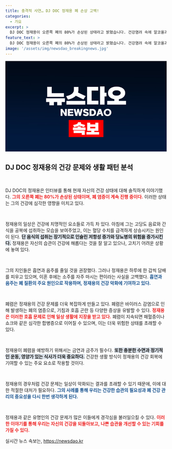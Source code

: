 ```yaml
---
title: 충격적 사연… DJ DOC 정재용 폐 손상 고백!
categories:
  - 가요
excerpt: >
  DJ DOC 정재용이 오른쪽 폐의 80%가 손상된 상태라고 밝혔습니다. 건강염려 속에 알코올과 흡연 습관이 주요 원인으로 지목되며, 그는 생활습관 개선의 어려움을 호소했습니다. 그의 고백이 주는 경고는 무엇일까요?
feature_text: >
  DJ DOC 정재용이 오른쪽 폐의 80%가 손상된 상태라고 밝혔습니다. 건강염려 속에 알코올과 흡연 습관이 주요 원인으로 지목되며, 그는 생활습관 개선의 어려움을 호소했습니다. 그의 고백이 주는 경고는 무엇일까요?
image: '/assets/img/newsdao_breakingnews.jpg'
---
```


<p><img src="/assets/img/newsdao_breakingnews.jpg" alt="pcversion 속보" /></p>

<h2 data-ke-size="size26">DJ DOC 정재용의 건강 문제와 생활 패턴 분석</h2>

<p data-ke-size="size16">&nbsp;</p>

<p>DJ DOC의 정재용은 인터뷰를 통해 현재 자신의 건강 상태에 대해 솔직하게 이야기했다. <b><span style="color: #ee2323;">그의 오른쪽 폐는 80%가 손상된 상태이며, 폐 염증이 계속 진행 중이다.</span></b> 이러한 상태는 그의 건강에 심각한 영향을 미치고 있다.</p>

<p data-ke-size="size16">&nbsp;</p>

<p>정재용의 일상은 건강에 치명적인 요소들로 가득 차 있다. 아침에 그는 고당도 음료와 간식을 공복에 섭취하는 모습을 보여주었고, 이는 혈당 수치를 급격하게 상승시키는 원인이 된다. <b><span style="background-color: #21538527;">단 음식의 섭취는 장기적으로 인슐린 저항성 증가와 당뇨병의 위험을 증가시킨다.</span></b> 정재용은 자신의 습관이 건강에 해롭다는 것을 잘 알고 있으나, 고치기 어려운 상황에 놓여 있다.</p>

<p data-ke-size="size16">&nbsp;</p>

<p>그의 지인들은 흡연과 음주를 줄일 것을 권장했다. 그러나 정재용은 하루에 한 갑씩 담배를 피우고 있으며, 이혼 후에는 소주를 자주 마시는 편이라는 사실을 고백했다. <b><span style="color: #1a5490;">흡연과 음주는 폐 질환의 주요 원인으로 작용하며, 정재용의 건강 악화에 기여하고 있다.</span></b></p>

<p data-ke-size="size16">&nbsp;</p>

<p>폐렴은 정재용의 건강 문제를 더욱 복잡하게 만들고 있다. 폐렴은 바이러스 감염으로 인해 발생하는 폐의 염증으로, 기침과 호흡 곤란 등 다양한 증상을 유발할 수 있다. <b><span style="color: #ee2323;">정재용은 이러한 호흡 문제로 인해 일상 생활에 지장을 받고 있다.</span></b> 폐렴이 지속되면 패혈증이나 쇼크와 같은 심각한 합병증으로 이어질 수 있으며, 이는 더욱 위험한 상태를 초래할 수 있다.</p>

<p data-ke-size="size16">&nbsp;</p>

<p>정재용이 폐렴을 예방하기 위해서는 금연과 금주가 필수다. <b><span style="background-color: #21538527;">또한 충분한 수면과 정기적인 운동, 영양가 있는 식사가 더욱 중요하다.</span></b> 건강한 생활 방식이 정재용의 건강 회복에 기여할 수 있는 주요 요소로 작용할 것이다.</p>

<p data-ke-size="size16">&nbsp;</p>

<p>정재용의 경우처럼 건강 문제는 일상이 악화되는 결과를 초래할 수 있기 때문에, 이에 대한 적절한 대처가 필요하다. <b><span style="color: #1a5490;">그의 사례를 통해 우리는 건강한 습관의 필요성과 폐 건강 관리의 중요성을 다시 한번 생각하게 된다.</span></b></p>

<p data-ke-size="size16">&nbsp;</p>

<p>정재용과 같은 유명인의 건강 문제가 많은 이들에게 경각심을 불러일으킬 수 있다. <b><span style="color: #ee2323;">이러한 이야기를 통해 우리는 자신의 건강을 되돌아보고, 나쁜 습관을 개선할 수 있는 기회를 가질 수 있다.</span></b></p>
실시간 뉴스 속보는, <a href="https://newsdao.kr" rel="dofollow">https://newsdao.kr</a>


